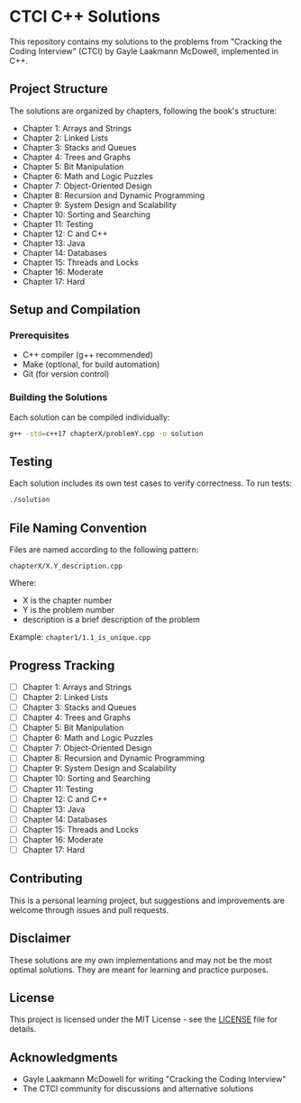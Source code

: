 # CTCI C++ Solutions

This repository contains my solutions to the problems from "Cracking the Coding Interview" (CTCI) by Gayle Laakmann McDowell, implemented in C++.

## Project Structure

The solutions are organized by chapters, following the book's structure:

- Chapter 1: Arrays and Strings
- Chapter 2: Linked Lists
- Chapter 3: Stacks and Queues
- Chapter 4: Trees and Graphs
- Chapter 5: Bit Manipulation
- Chapter 6: Math and Logic Puzzles
- Chapter 7: Object-Oriented Design
- Chapter 8: Recursion and Dynamic Programming
- Chapter 9: System Design and Scalability
- Chapter 10: Sorting and Searching
- Chapter 11: Testing
- Chapter 12: C and C++
- Chapter 13: Java
- Chapter 14: Databases
- Chapter 15: Threads and Locks
- Chapter 16: Moderate
- Chapter 17: Hard

## Setup and Compilation

### Prerequisites
- C++ compiler (g++ recommended)
- Make (optional, for build automation)
- Git (for version control)

### Building the Solutions
Each solution can be compiled individually:
```bash
g++ -std=c++17 chapterX/problemY.cpp -o solution
```

## Testing
Each solution includes its own test cases to verify correctness. To run tests:
```bash
./solution
```

## File Naming Convention
Files are named according to the following pattern:
```
chapterX/X.Y_description.cpp
```
Where:
- X is the chapter number
- Y is the problem number
- description is a brief description of the problem

Example: `chapter1/1.1_is_unique.cpp`

## Progress Tracking

- [ ] Chapter 1: Arrays and Strings
- [ ] Chapter 2: Linked Lists
- [ ] Chapter 3: Stacks and Queues
- [ ] Chapter 4: Trees and Graphs
- [ ] Chapter 5: Bit Manipulation
- [ ] Chapter 6: Math and Logic Puzzles
- [ ] Chapter 7: Object-Oriented Design
- [ ] Chapter 8: Recursion and Dynamic Programming
- [ ] Chapter 9: System Design and Scalability
- [ ] Chapter 10: Sorting and Searching
- [ ] Chapter 11: Testing
- [ ] Chapter 12: C and C++
- [ ] Chapter 13: Java
- [ ] Chapter 14: Databases
- [ ] Chapter 15: Threads and Locks
- [ ] Chapter 16: Moderate
- [ ] Chapter 17: Hard

## Contributing
This is a personal learning project, but suggestions and improvements are welcome through issues and pull requests.

## Disclaimer
These solutions are my own implementations and may not be the most optimal solutions. They are meant for learning and practice purposes.

## License
This project is licensed under the MIT License - see the [LICENSE](LICENSE) file for details.

## Acknowledgments
- Gayle Laakmann McDowell for writing "Cracking the Coding Interview"
- The CTCI community for discussions and alternative solutions
